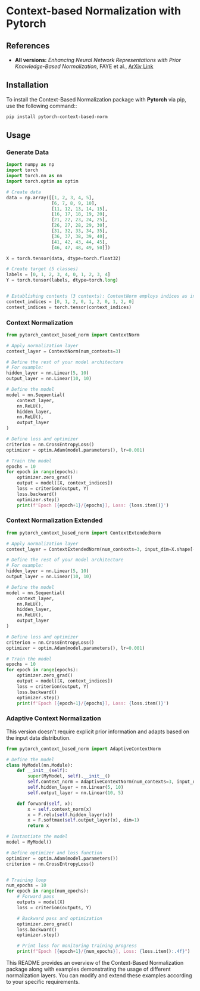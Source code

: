 # Context-based Normalization with Pytorch


## References


- **All versions:** *Enhancing Neural Network Representations with Prior Knowledge-Based Normalization*, FAYE et al., [ArXiv Link](https://arxiv.org/abs/2403.16798)


## Installation

To install the Context-Based Normalization package with **Pytorch** via pip, use the following command::

```bash
pip install pytorch-context-based-norm
```

## Usage

### Generate Data

```python
import numpy as np
import torch
import torch.nn as nn
import torch.optim as optim

# Create data
data = np.array([[1, 2, 3, 4, 5],
                 [6, 7, 8, 9, 10],
                 [11, 12, 13, 14, 15],
                 [16, 17, 18, 19, 20],
                 [21, 22, 23, 24, 25],
                 [26, 27, 28, 29, 30],
                 [31, 32, 33, 34, 35],
                 [36, 37, 38, 39, 40],
                 [41, 42, 43, 44, 45],
                 [46, 47, 48, 49, 50]])

X = torch.tensor(data, dtype=torch.float32)

# Create target (5 classes)
labels = [0, 1, 2, 3, 4, 0, 1, 2, 3, 4]
Y = torch.tensor(labels, dtype=torch.long)


# Establishing contexts (3 contexts): ContextNorm employs indices as input for normalizing.
context_indices = [0, 1, 2, 0, 1, 2, 0, 1, 2, 0]
context_indices = torch.tensor(context_indices)
```


### Context Normalization


```python
from pytorch_context_based_norm import ContextNorm

# Apply normalization layer
context_layer = ContextNorm(num_contexts=3)

# Define the rest of your model architecture
# For example:
hidden_layer = nn.Linear(5, 10)
output_layer = nn.Linear(10, 10)

# Define the model
model = nn.Sequential(
    context_layer,
    nn.ReLU(),
    hidden_layer,
    nn.ReLU(),
    output_layer
)

# Define loss and optimizer
criterion = nn.CrossEntropyLoss()
optimizer = optim.Adam(model.parameters(), lr=0.001)

# Train the model
epochs = 10
for epoch in range(epochs):
    optimizer.zero_grad()
    output = model([X, context_indices])
    loss = criterion(output, Y)
    loss.backward()
    optimizer.step()
    print(f'Epoch [{epoch+1}/{epochs}], Loss: {loss.item()}')
```

### Context Normalization Extended


```python
from pytorch_context_based_norm import ContextExtendedNorm

# Apply normalization layer
context_layer = ContextExtendedNorm(num_contexts=3, input_dim=X.shape[-1])

# Define the rest of your model architecture
# For example:
hidden_layer = nn.Linear(5, 10)
output_layer = nn.Linear(10, 10)

# Define the model
model = nn.Sequential(
    context_layer,
    nn.ReLU(),
    hidden_layer,
    nn.ReLU(),
    output_layer
)

# Define loss and optimizer
criterion = nn.CrossEntropyLoss()
optimizer = optim.Adam(model.parameters(), lr=0.001)

# Train the model
epochs = 10
for epoch in range(epochs):
    optimizer.zero_grad()
    output = model([X, context_indices])
    loss = criterion(output, Y)
    loss.backward()
    optimizer.step()
    print(f'Epoch [{epoch+1}/{epochs}], Loss: {loss.item()}')
```

### Adaptive Context Normalization

This version doesn't require explicit prior information and adapts based on the input data distribution.

```python
from pytorch_context_based_norm import AdaptiveContextNorm

# Define the model
class MyModel(nn.Module):
    def __init__(self):
        super(MyModel, self).__init__()
        self.context_norm = AdaptiveContextNorm(num_contexts=3, input_dim=5)
        self.hidden_layer = nn.Linear(5, 10)
        self.output_layer = nn.Linear(10, 5)

    def forward(self, x):
        x = self.context_norm(x)
        x = F.relu(self.hidden_layer(x))
        x = F.softmax(self.output_layer(x), dim=1)
        return x

# Instantiate the model
model = MyModel()

# Define optimizer and loss function
optimizer = optim.Adam(model.parameters())
criterion = nn.CrossEntropyLoss()


# Training loop
num_epochs = 10
for epoch in range(num_epochs):
    # Forward pass
    outputs = model(X)
    loss = criterion(outputs, Y)

    # Backward pass and optimization
    optimizer.zero_grad()
    loss.backward()
    optimizer.step()

    # Print loss for monitoring training progress
    print(f"Epoch [{epoch+1}/{num_epochs}], Loss: {loss.item():.4f}")
```


This README provides an overview of the Context-Based Normalization package along with examples demonstrating the usage of different normalization layers. You can modify and extend these examples according to your specific requirements.
